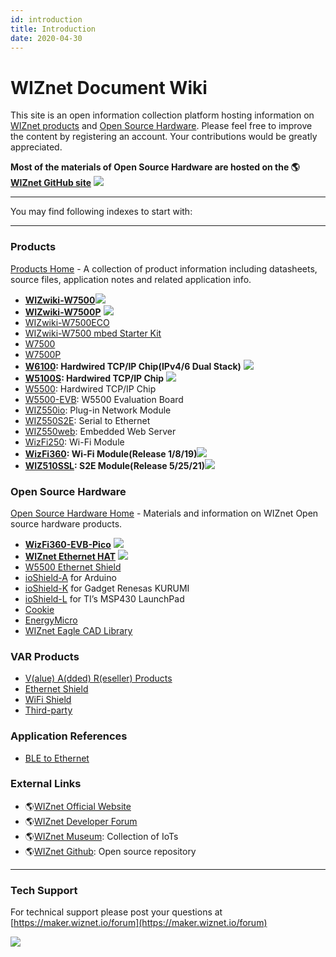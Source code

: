 ```yaml
---
id: introduction
title: Introduction
date: 2020-04-30
---
```


# WIZnet Document Wiki
This site is an open information collection platform hosting information
on [WIZnet products](Product/Products.md) and [Open Source Hardware](Product/Modules/Open-Source-Hardware/Open_Source_Hardware.md).
Please feel free to improve the content by registering an account. Your contributions would be greatly appreciated.

**Most of the materials of Open Source Hardware are hosted on the
🌎[WIZnet GitHub site](https://github.com/Wiznet)**
![](/img/github.png)

-----

You may find following indexes to start with:

-----

### Products

[Products Home](Product/Products.md) - A collection of product information
including datasheets, source files, application notes and related
application info.

  - **[WIZwiki-W7500](Product/Modules/Mbed-WIZwiki-Platform/wizwiki-w7500.md)**![](/img/star.png)
  - **[WIZwiki-W7500P](Product/Modules/Mbed-WIZwiki-Platform/wizwiki-w7500p.md)**
    ![](/img/star.png)
  - [WIZwiki-W7500ECO](Product/Modules/Mbed-WIZwiki-Platform/wizwiki-w7500eco.md)
  - [WIZwiki-W7500 mbed Starter Kit](Product/Modules/Mbed-WIZwiki-Platform/WIZwiki-W7500-Mbed-Starter-Kit/WIZwiki-W7500-Mbed-Starter-Kit.md)
  - [W7500](Product/Chip/MCU/W7500/Overview.md)
  - [W7500P](Product/Chip/MCU/W7500P/Overview.md)
  - **[W6100](Product/Chip/Ethernet/W6100/Overview.md): Hardwired TCP/IP Chip(IPv4/6 Dual Stack)** ![](/img/star.png) 
  - **[W5100S](Product/Chip/Ethernet/W5100S/Overview.md): Hardwired TCP/IP Chip**
    ![](/img/star.png) 
  - [W5500](Product/Chip/Ethernet/W5500/Overview.md): Hardwired TCP/IP Chip
  - [W5500-EVB](Product/Chip/Ethernet/W5500/W5500-EVB/W5500-EVB.md): W5500 Evaluation Board
  - [WIZ550io](Product/Modules/ioModule/wiz550io.md): Plug-in Network Module 
  - [WIZ550S2E](Product/Modules/Serial-to-Ethernet-Module/WIZ550S2E/WIZ550S2E.md): Serial to Ethernet
  - [WIZ550web](Product/Modules/App-Module/WIZ550web/WIZ550web.md): Embedded Web Server
  - [WizFi250](Product/Modules/Wi-Fi-Module/WizFi250/WizFi250.md): Wi-Fi Module
  - **[WizFi360](Product/Modules/Wi-Fi-Module/WizFi360/WizFi360.mdx): Wi-Fi Module(Release 1/8/19)**![](/img/star.png)
  - **[WIZ510SSL](Product/Modules/Serial-to-Ethernet-Module/WIZ510SSL/WIZ510SSL.md): S2E Module(Release 5/25/21)**![](/img/star.png)



### Open Source Hardware

[Open Source Hardware Home](Product/Modules/Open-Source-Hardware/Open_Source_Hardware.md) - Materials and information on WIZnet
Open source hardware products.

  - **[WizFi360-EVB-Pico](Product/Modules/Open-Source-Hardware/WizFi360-EVB-Pico.md)** ![](/img/star.png)
  - **[WIZnet Ethernet HAT](Product/Modules/Open-Source-Hardware/WIZnet-Ethernet-HAT.md)** ![](/img/star.png)
  - [W5500 Ethernet Shield](Product/Modules/Open-Source-Hardware/W5500_Ethernet_Shield.md)
  - [ioShield-A](Product/Modules/Open-Source-Hardware/ioShield-A.md) for Arduino
  - [ioShield-K](Product/Modules/Open-Source-Hardware/ioShield-K.md) for Gadget Renesas KURUMI
  - [ioShield-L](Product/Modules/Open-Source-Hardware/ioShield-L.md) for TI’s MSP430 LaunchPad
  - [Cookie](Product/Modules/Open-Source-Hardware/cookie.md)
  - [EnergyMicro](Product/Modules/Open-Source-Hardware/EnergyMicro.md)
  - [WIZnet Eagle CAD Library](Design-Guide/Eagle_CAD_Library_of_WIZnet_Products.md)


### VAR Products

  - [V(alue) A(dded) R(eseller) Products](./VAR-Products-using-WIZnet/VAR_Products_using_WIZnet.md)
  - [Ethernet Shield](./VAR-Products-using-WIZnet/Ethernet_Shield.md)
  - [WiFi Shield](./VAR-Products-using-WIZnet/Wi-Fi_Shield.md)
  - [Third-party](./VAR-Products-using-WIZnet/Third_party.md)




### Application References

  - [BLE to Ethernet](VAR-Products-using-WIZnet/bletoethernet.md)


### External Links

  - 🌎[WIZnet Official Website](http://www.wiznet.io/)
  - 🌎[WIZnet Developer Forum](http://maker.wiznet.io/forum/)
  - 🌎[WIZnet Museum](http://wiznetmuseum.com/): Collection of IoTs
  - 🌎[WIZnet Github](https://github.com/Wiznet): Open source repository


-----




### Tech Support

For technical support please post your questions at [https://maker.wiznet.io/forum](https://maker.wiznet.io/forum)

![](/img/mainlogo.jpg)

